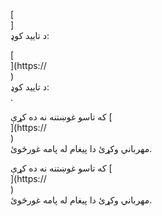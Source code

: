 [<br host>]<br action>د تایید کوډ:<br code>

[<br host>](https://<br host>)<br action>د تایید کوډ:<br code>.

که تاسو غوښتنه نه ده کړې [<br host>](https://<br host>)<br action>مهرباني وکړئ دا پیغام له پامه غورځوئ.

که تاسو غوښتنه نه ده کړې [<br host>](https://<br host>)<br action>مهرباني وکړئ دا پیغام له پامه غورځوئ.
